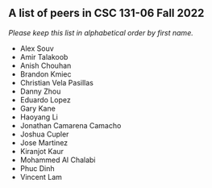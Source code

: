 A list of peers in CSC 131-06 Fall 2022
--------------------------------------------------

*Please keep this list in alphabetical order by first name.*
* Alex Souv
* Amir Talakoob
* Anish Chouhan
* Brandon Kmiec
* Christian Vela Pasillas
* Danny Zhou
* Eduardo Lopez
* Gary Kane
* Haoyang Li 
* Jonathan Camarena Camacho
* Joshua Cupler
* Jose Martinez
* Kiranjot Kaur
* Mohammed Al Chalabi
* Phuc Dinh
* Vincent Lam